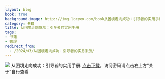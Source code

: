 ```yaml
---
layout: blog
book: true
background-image: https://img.locyoo.com/book从困境走向成功：引导者的实用手册.jpg
category: 书籍
title: 从困境走向成功：引导者的实用手册
tags:
- 书籍
- 管理
redirect_from:
  - /2024/03/从困境走向成功：引导者的实用手册/
---
```

![](https://img.locyoo.com/book从困境走向成功：引导者的实用手册.jpg)
从困境走向成功：引导者的实用手册: <a name = "ref1" href="https://url18.ctfile.com/f/50983618-1437032741-3d2247?p=3619">点击下载</a>，访问密码请点击右上方“关于”自行查看